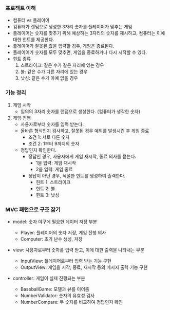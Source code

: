 ### 프로젝트 이해

- 컴퓨터 vs 플레이어
- 컴퓨터가 랜덤으로 생성한 3자리 숫자를 플레이어가 맞추는 게임
- 플레이어는 숫자를 맞추기 위해 예상하는 3자리의 숫자를 제시하고, 컴퓨터는 이에 대한 힌트를 제공한다.
- 플레이어가 잘못된 값을 입력할 경우, 게임은 종료된다.
- 플레이어가 숫자를 모두 맞추면, 게임을 종료하거나 다시 시작할 수 있다.
- 힌트 종류
    1. 스트라이크: 같은 수가 같은 자리에 있는 경우
    2. 볼: 같은 수가 다른 자리에 있는 경우
    3. 낫싱: 같은 수가 아예 없을 경우

### 기능 정리

1. 게임 시작
    - 임의의 3자리 숫자를 랜덤으로 생성한다. (컴퓨터가 생각한 숫자)
2. 게임 진행
    - 사용자로부터 숫자를 입력 받는다.
    - 올바른 형식인지 검사하고, 잘못된 경우 예외를 발생시킨 후 게임 종료
        - 조건 1: 서로 다른 숫자
        - 조건 2: 1부터 9까지의 숫자
    - 정답인지 확인한다.
        - 정답인 경우, 사용자에게 게임 재시작, 종료 의사를 묻는다.
            - 1을 입력: 게임 재시작
            - 2을 입력: 게임 종료
        - 정답이 아닌 경우, 적절한 힌트를 생성하여 출력한다.
            - 힌트 1: 스트라이크
            - 힌트 2: 볼
            - 힌트 3: 낫싱

### MVC 패턴으로 구조 잡기

- model: 숫자 야구에 필요한 데이터 저장 부분
    - Player: 플레이어의 숫자 저장, 게임 진행 의사
    - Computer: 초기 난수 생성, 저장

- view: 사용자로부터 숫자를 입력 받고, 이에 대한 출력을 나타내는 부분
    - InputView: 플레이어로부터 입력 받는 기능 구현
    - OutputView: 게임을 시작, 종료, 재시작 등의 메시지 출력 기능 구현
  
- controller: 게임이 실제 진행되는 부분
    - BaseballGame: 모델과 뷰를 이어줌
    - NumberValidator: 숫자의 유효성 검사
    - NumberCompare: 두 숫자를 비교하여 정답인지 확인